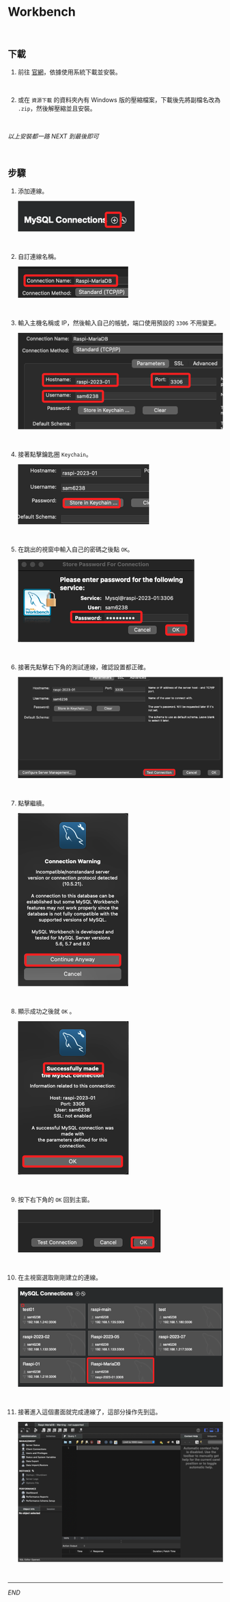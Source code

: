 # Workbench


<br>

## 下載

1. 前往 [官網](https://dev.mysql.com/downloads/workbench/)，依據使用系統下載並安裝。

<br>

2. 或在 `資源下載` 的資料夾內有 Windows 版的壓縮檔案，下載後先將副檔名改為 `.zip`，然後解壓縮並且安裝。

<br>

_以上安裝都一路 NEXT 到最後即可_


<br>

## 步驟

1. 添加連線。

    ![](images/img_24.png)

<br>

2. 自訂連線名稱。

    ![](images/img_25.png)

<br>

3. 輸入主機名稱或 IP，然後輸入自己的帳號，端口使用預設的 `3306` 不用變更。

    ![](images/img_26.png)

<br>

4. 接著點擊鑰匙圈 `Keychain`。

    ![](images/img_27.png)

<br>

5. 在跳出的視窗中輸入自己的密碼之後點 `OK`。

    ![](images/img_28.png)

<br>

6. 接著先點擊右下角的測試連線，確認設置都正確。

    ![](images/img_29.png)

<br>

7. 點擊繼續。

    ![](images/img_30.png)

<br>

8. 顯示成功之後就 `OK` 。

    ![](images/img_31.png)

<br>

9. 按下右下角的 `OK` 回到主窗。

    ![](images/img_32.png)

<br>

10. 在主視窗選取剛剛建立的連線。

    ![](images/img_33.png)

<br>

11. 接著進入這個畫面就完成連線了，這部分操作先到這。

    ![](images/img_34.png)

<br>

---

_END_
